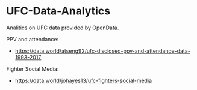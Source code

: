 # UFC-Data-Analytics

Analitics on UFC data provided by OpenData.

PPV and attendance:
* https://data.world/atseng92/ufc-disclosed-ppv-and-attendance-data-1993-2017

Fighter Social Media:
* https://data.world/johayes13/ufc-fighters-social-media

